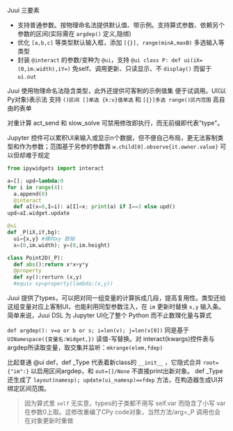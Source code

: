 Juui 三要素
- 支持普通参数。按物理命名法提供默认值、带示例。支持算式参数、依赖另个参数的区间(实际需在 `argdep()` 定义,隐绑)
- 优化 `[a,b,c]` 等类型默认输入框，添加 `[{}], range(minA,maxB)` 多选输入等类型
- 封装 `@interact` 的参数/变种为 `@ui`，支持 `@ui class P: def ui(iX=(0,im.width),iY=)` 免self、调用更新、只读显示、不 `display()` 而留于 `ui.out`


Juui 使用物理命名法隐含类型，此外还提供可客制的示例值集 便于试调用。UI(以Py对象)表示法 支持 `()区间 []单选 {k:v}值单选` 和 `[{}]多选 range()区内范围` 高自由的表单

对重计算 act_send 和 slow_solve 可禁用修改即执行，而无前缀即代表"type"。

Jupyter 控件可以累积UI来输入或显示n个数据，但不便自己布局，更无法客制类型和作为参数；范围基于另参的参数靠 `w.child[0].observe{it.owner.value}` 可以但却难于规定

```py
from ipywidgets import interact

a=[]; upd=lambda:0
for i in range(4):
  a.append(0)
  @interact
  def aI(x=0,I=i): a[I]=x; print(a) if I==3 else upd()
upd=aI.widget.update

@ui
def _P(iX,iY,bg):
  ui={x,y} #横向xy 数轴
  x=(0,im.width); y=(0,im.height)

class Point2D(_P):
  def abs():return x*x+y*y
  @property
  def xy():rerturn (x,y)
  #equiv xy=property(lambda:(x,y))
```

Juui 提供了types，可以把对同一组变量的计算拆成几段，提高复用性。类型还给这组变量对应上客制UI，也能利用同型参数注入，在 `im` 更新时替换 `x,y` 输入条。 简单来说，Juui DSL 为 Jupyter UI化了整个 Python 而不止数理化量与算式

`def argdep(): v=a or b or s; i=len(v); j=len(v[0])` 同是基于 `UINamespace({变量名:Widget,})` 读值-写替换。对 interact(kwargs)控件表与argdep所读取变量，取交集并监听：`mkrange(elem,fdep)`

比起普通 @ui def，def _Type 代表着新class的 `__init__` ，它隐式合并 `root={"im":}` 以启用区间argdep，和 `out=[]/None` 不直接print出新对象。 def _Type 还生成了 `layout(namesp); update(ui_namesp)==fdep` 方法，在构造器生成UI并绑定区间范围。

>因为算式里 `self` 无实意，types的子类都不用写 self.var 而隐含了小写 var 在参数0上取。这修改重编了CPy code对象，当然方法/arg=_P 调用也会在对象更新时重做


